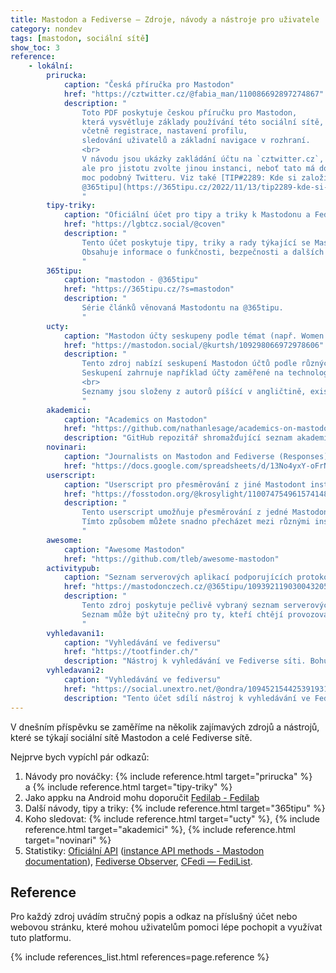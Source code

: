 ```yaml
---
title: Mastodon a Fediverse – Zdroje, návody a nástroje pro uživatele
category: nondev
tags: [mastodon, sociální sítě]
show_toc: 3
reference:
    - lokální:
        prirucka:
            caption: "Česká příručka pro Mastodon"
            href: "https://cztwitter.cz/@fabia_man/110086692897274867"
            description: "
                Toto PDF poskytuje českou příručku pro Mastodon,
                která vysvětluje základy používání této sociální sítě,
                včetně registrace, nastavení profilu,
                sledování uživatelů a základní navigace v rozhraní.
                <br>
                V návodu jsou ukázky zakládání účtu na `cztwitter.cz`,
                ale pro jistotu zvolte jinou instanci, neboť tato má doménu/název
                moc podobný Twitteru. Viz také [TIP#2289: Kde si založit účet pro Mastodon? Není to tak snadné jak to vypadá. Jaké české servery/instance? -
                @365tipu](https://365tipu.cz/2022/11/13/tip2289-kde-si-zalozit-ucet-pro-mastodon-neni-to-tak-snadne-jak-to-vypada-jake-ceske-servery-instance/).
                "
        tipy-triky:
            caption: "Oficiální účet pro tipy a triky k Mastodonu a Fediverse od serveru lgbtcz.social"
            href: "https://lgbtcz.social/@coven"
            description: "
                Tento účet poskytuje tipy, triky a rady týkající se Mastodonu a Fediverse sítě, které by mohly být užitečné pro nové i zkušené uživatele.
                Obsahuje informace o funkčnosti, bezpečnosti a dalších aspektech používání Mastodonu a Fediverse.
                "
        365tipu:
            caption: "mastodon - @365tipu"
            href: "https://365tipu.cz/?s=mastodon"
            description: "
                Série článků věnovaná Mastodontu na @365tipu.
                "
        ucty:
            caption: "Mastodon účty seskupeny podle témat (např. Women in Tech)"
            href: "https://mastodon.social/@kurtsh/109298066972978606"
            description: "
                Tento zdroj nabízí seskupení Mastodon účtů podle různých témat, což usnadňuje nalezení zajímavých uživatelů, se kterými se můžete spojit.
                Seskupení zahrnuje například účty zaměřené na technologii, vědu, umění a mnoho dalších oblastí.
                <br>
                Seznamy jsou složeny z autorů píšící v angličtině, existují i holandské, španělské nebo francouzské varianty.
                "
        akademici:
            caption: "Academics on Mastodon"
            href: "https://github.com/nathanlesage/academics-on-mastodon"
            description: "GitHub repozitář shromažďující seznam akademiků na Mastodontu."
        novinari:
            caption: "Journalists on Mastodon and Fediverse (Responses) - Tabulky Google"
            href: "https://docs.google.com/spreadsheets/d/13No4yxY-oFrN8PigC2jBWXreFCHWwVRTftwP6HcREtA/edit?resourcekey=undefined#gid=1320898902"
        userscript:
            caption: "Userscript pro přesměrování z jiné Mastodont instance"
            href: "https://fosstodon.org/@krosylight/110074754961574148"
            description: "
                Tento userscript umožňuje přesměrování z jedné Mastodon instance na druhou pomocí `<link rel=alternate>` značky.
                Tímto způsobem můžete snadno přecházet mezi různými instancemi a sledovat obsah, který vás zajímá, bez nutnosti opakovaného přihlašování.
                "
        awesome:
            caption: "Awesome Mastodon"
            href: "https://github.com/tleb/awesome-mastodon"
        activitypub:
            caption: "Seznam serverových aplikací podporujících protokol ActivityPub (Fediverse síť)"
            href: "https://mastodonczech.cz/@365tipu/109392119030043205"
            description: "
                Tento zdroj poskytuje pečlivě vybraný seznam serverových aplikací podporujících protokol ActivityPub (Fediverse síť) a související standardy.
                Seznam může být užitečný pro ty, kteří chtějí provozovat vlastní instance nebo se více dozvědět o technologiích použitých v Fediverse.
                "
        vyhledavani1:
            caption: "Vyhledávání ve fediversu"
            href: "https://tootfinder.ch/"
            description: "Nástroj k vyhledávání ve Fediverse síti. Bohužel vyhledávání není 100%."
        vyhledavani2:
            caption: "Vyhledávání ve fediversu"
            href: "https://social.unextro.net/@ondra/109452154425391931"
            description: "Tento účet sdílí nástroj k vyhledávání ve Fediverse síti. Bohužel vyhledávání není 100%."
---
```


V dnešním příspěvku se zaměříme na několik zajímavých zdrojů a nástrojů, které se týkají sociální sítě Mastodon a celé Fediverse sítě.

<!--more-->

Nejprve bych vypíchl pár odkazů:

1. Návody pro nováčky: {% include reference.html target="prirucka" %} a {% include reference.html target="tipy-triky" %}
1. Jako appku na Android mohu doporučit [Fedilab - Fedilab](https://fedilab.app/)
1. Další návody, tipy a triky: {% include reference.html target="365tipu" %}
1. Koho sledovat: {% include reference.html target="ucty" %}, {% include reference.html target="akademici" %}, {% include reference.html target="novinari" %}
1. Statistiky: [Oficiální API](https://api.joinmastodon.org/statistics) ([instance API methods - Mastodon documentation](https://docs.joinmastodon.org/methods/instance/#peers)), [Fediverse Observer](https://mastodon.fediverse.observer/list), [CFedi — FediList](http://demo.fedilist.com/instance?q=&ip=&software=mastodon&registrations=&onion=).

## Reference
Pro každý zdroj uvádím stručný popis a odkaz na příslušný účet nebo webovou stránku, které mohou uživatelům pomoci lépe pochopit a využívat tuto platformu.

{% include references_list.html references=page.reference %}
